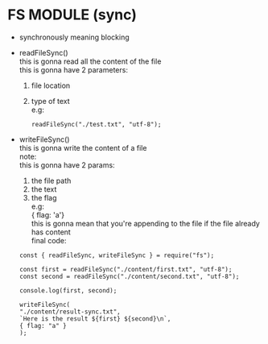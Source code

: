 # FS MODULE (sync)

- synchronously meaning blocking

- readFileSync()
  <br>
  this is gonna read all the content of
  the file
  <br>
  this is gonna have 2 parameters:

  1. file location
  2. type of text
     <br>
     e.g:
     <br>

     ```
     readFileSync("./test.txt", "utf-8");
     ```

- writeFileSync()
  <br>
  this is gonna write the content of
  a file
  <br>
  note:
  <br>
  this is gonna have 2 params:

  1. the file path
  2. the text
  3. the flag
     <br>
     e.g:
     <br>
     { flag: 'a'}
     <br>
     this is gonna mean that you're appending
     to the file if the file already has content
     <br>
     final code:

  ```
  const { readFileSync, writeFileSync } = require("fs");

  const first = readFileSync("./content/first.txt", "utf-8");
  const second = readFileSync("./content/second.txt", "utf-8");

  console.log(first, second);

  writeFileSync(
  "./content/result-sync.txt",
  `Here is the result ${first} ${second}\n`,
  { flag: "a" }
  );

  ```
